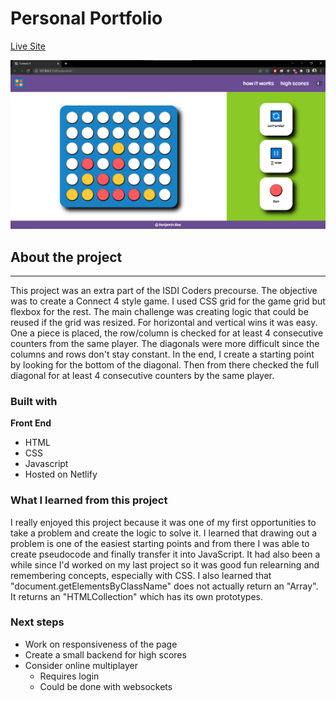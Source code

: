 # Personal Portfolio

[Live Site](https://aquamarine-ganache-1b7af4.netlify.app/)

![Connect 4 Screenshot](resources/connect4-screenshot.png)

## About the project

---

This project was an extra part of the ISDI Coders precourse. The objective was to create a Connect 4 style game. I used CSS grid for the game grid but flexbox for the rest. The main challenge was creating logic that could be reused if the grid was resized. For horizontal and vertical wins it was easy. One a piece is placed, the row/column is checked for at least 4 consecutive counters from the same player. The diagonals were more difficult since the columns and rows don't stay constant. In the end, I create a starting point by looking for the bottom of the diagonal. Then from there checked the full diagonal for at least 4 consecutive counters by the same player.

### Built with

**Front End**

-   HTML
-   CSS
-   Javascript
-   Hosted on Netlify

### What I learned from this project

I really enjoyed this project because it was one of my first opportunities to take a problem and create the logic to solve it. I learned that drawing out a problem is one of the easiest starting points and from there I was able to create pseudocode and finally transfer it into JavaScript. It had also been a while since I'd worked on my last project so it was good fun relearning and remembering concepts, especially with CSS. I also learned that "document.getElementsByClassName" does not actually return an "Array". It returns an "HTMLCollection" which has its own prototypes.

### Next steps

-   Work on responsiveness of the page
-   Create a small backend for high scores
-   Consider online multiplayer
    -   Requires login
    -   Could be done with websockets
